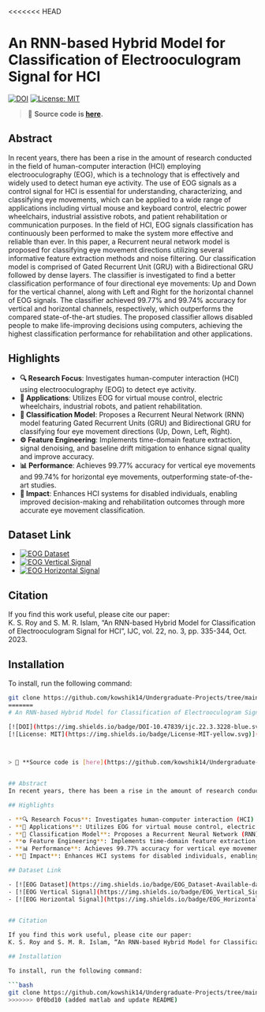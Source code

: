 <<<<<<< HEAD
# An RNN-based Hybrid Model for Classification of Electrooculogram Signal for HCI

[![DOI](https://img.shields.io/badge/DOI-10.47839/ijc.22.3.3228-blue.svg)](http://dx.doi.org/10.47839/ijc.22.3.3228)
[![License: MIT](https://img.shields.io/badge/License-MIT-yellow.svg)](https://opensource.org/licenses/MIT)

    

> 📂 **Source code is [here](https://github.com/kowshik14/Undergraduate-Projects/tree/main/EOG-RNN-FeatureExtraction/src).**


## Abstract
In recent years, there has been a rise in the amount of research conducted in the field of human-computer interaction (HCI) employing electrooculography (EOG), which is a technology that is effectively and widely used to detect human eye activity. The use of EOG signals as a control signal for HCI is essential for understanding, characterizing, and classifying eye movements, which can be applied to a wide range of applications including virtual mouse and keyboard control, electric power wheelchairs, industrial assistive robots, and patient rehabilitation or communication purposes. In the field of HCI, EOG signals classification has continuously been performed to make the system more effective and reliable than ever. In this paper, a Recurrent neural network model is proposed for classifying eye movement directions utilizing several informative feature extraction methods and noise filtering. Our classification model is comprised of Gated Recurrent Unit (GRU) with a Bidirectional GRU followed by dense layers. The classifier is investigated to find a better classification performance of four directional eye movements: Up and Down for the vertical channel, along with Left and Right for the horizontal channel of EOG signals. The classifier achieved 99.77% and 99.74% accuracy for vertical and horizontal channels, respectively, which outperforms the compared state-of-the-art studies. The proposed classifier allows disabled people to make life-improving decisions using computers, achieving the highest classification performance for rehabilitation and other applications.

## Highlights

- **🔍 Research Focus**: Investigates human-computer interaction (HCI) using electrooculography (EOG) to detect eye activity.  
- **📱 Applications**: Utilizes EOG for virtual mouse control, electric wheelchairs, industrial robots, and patient rehabilitation.  
- **🧠 Classification Model**: Proposes a Recurrent Neural Network (RNN) model featuring Gated Recurrent Units (GRU) and Bidirectional GRU for classifying four eye movement directions (Up, Down, Left, Right).  
- **⚙️ Feature Engineering**: Implements time-domain feature extraction, signal denoising, and baseline drift mitigation to enhance signal quality and improve accuracy.  
- **📊 Performance**: Achieves 99.77% accuracy for vertical eye movements and 99.74% for horizontal eye movements, outperforming state-of-the-art studies.  
- **🌟 Impact**: Enhances HCI systems for disabled individuals, enabling improved decision-making and rehabilitation outcomes through more accurate eye movement classification.  

## Dataset Link

- [![EOG Dataset](https://img.shields.io/badge/EOG_Dataset-Available-darkgreen)](https://www.um.edu.mt/cbc/ourprojects/eyecon/eogdataset/)
- [![EOG Vertical Signal](https://img.shields.io/badge/EOG_Vertical_Signal-Available-darkgreen)](https://www.timeseriesclassification.com/description.php?Dataset=EOGVerticalSignal)
- [![EOG Horizontal Signal](https://img.shields.io/badge/EOG_Horizontal_Signal-Available-darkgreen)](https://www.timeseriesclassification.com/description.php?Dataset=EOGHorizontalSignal)

  
## Citation

If you find this work useful, please cite our paper:  
K. S. Roy and S. M. R. Islam, “An RNN-based Hybrid Model for Classification of Electrooculogram Signal for HCI”, IJC, vol. 22, no. 3, pp. 335-344, Oct. 2023. 

## Installation

To install, run the following command:

```bash
git clone https://github.com/kowshik14/Undergraduate-Projects/tree/main/EOG-RNN-FeatureExtraction
=======
# An RNN-based Hybrid Model for Classification of Electrooculogram Signal for HCI

[![DOI](https://img.shields.io/badge/DOI-10.47839/ijc.22.3.3228-blue.svg)](http://dx.doi.org/10.47839/ijc.22.3.3228)
[![License: MIT](https://img.shields.io/badge/License-MIT-yellow.svg)](https://opensource.org/licenses/MIT)

    

> 📂 **Source code is [here](https://github.com/kowshik14/Undergraduate-Projects/tree/main/EOG-RNN-FeatureExtraction/src).**


## Abstract
In recent years, there has been a rise in the amount of research conducted in the field of human-computer interaction (HCI) employing electrooculography (EOG), which is a technology that is effectively and widely used to detect human eye activity. The use of EOG signals as a control signal for HCI is essential for understanding, characterizing, and classifying eye movements, which can be applied to a wide range of applications including virtual mouse and keyboard control, electric power wheelchairs, industrial assistive robots, and patient rehabilitation or communication purposes. In the field of HCI, EOG signals classification has continuously been performed to make the system more effective and reliable than ever. In this paper, a Recurrent neural network model is proposed for classifying eye movement directions utilizing several informative feature extraction methods and noise filtering. Our classification model is comprised of Gated Recurrent Unit (GRU) with a Bidirectional GRU followed by dense layers. The classifier is investigated to find a better classification performance of four directional eye movements: Up and Down for the vertical channel, along with Left and Right for the horizontal channel of EOG signals. The classifier achieved 99.77% and 99.74% accuracy for vertical and horizontal channels, respectively, which outperforms the compared state-of-the-art studies. The proposed classifier allows disabled people to make life-improving decisions using computers, achieving the highest classification performance for rehabilitation and other applications.

## Highlights

- **🔍 Research Focus**: Investigates human-computer interaction (HCI) using electrooculography (EOG) to detect eye activity.  
- **📱 Applications**: Utilizes EOG for virtual mouse control, electric wheelchairs, industrial robots, and patient rehabilitation.  
- **🧠 Classification Model**: Proposes a Recurrent Neural Network (RNN) model featuring Gated Recurrent Units (GRU) and Bidirectional GRU for classifying four eye movement directions (Up, Down, Left, Right).  
- **⚙️ Feature Engineering**: Implements time-domain feature extraction, signal denoising, and baseline drift mitigation to enhance signal quality and improve accuracy.  
- **📊 Performance**: Achieves 99.77% accuracy for vertical eye movements and 99.74% for horizontal eye movements, outperforming state-of-the-art studies.  
- **🌟 Impact**: Enhances HCI systems for disabled individuals, enabling improved decision-making and rehabilitation outcomes through more accurate eye movement classification.  

## Dataset Link

- [![EOG Dataset](https://img.shields.io/badge/EOG_Dataset-Available-darkgreen)](https://www.um.edu.mt/cbc/ourprojects/eyecon/eogdataset/)
- [![EOG Vertical Signal](https://img.shields.io/badge/EOG_Vertical_Signal-Available-darkgreen)](https://www.timeseriesclassification.com/description.php?Dataset=EOGVerticalSignal)
- [![EOG Horizontal Signal](https://img.shields.io/badge/EOG_Horizontal_Signal-Available-darkgreen)](https://www.timeseriesclassification.com/description.php?Dataset=EOGHorizontalSignal)

  
## Citation

If you find this work useful, please cite our paper:  
K. S. Roy and S. M. R. Islam, “An RNN-based Hybrid Model for Classification of Electrooculogram Signal for HCI”, IJC, vol. 22, no. 3, pp. 335-344, Oct. 2023. 

## Installation

To install, run the following command:

```bash
git clone https://github.com/kowshik14/Undergraduate-Projects/tree/main/EOG-RNN-FeatureExtraction
>>>>>>> 0f0bd10 (added matlab and update README)
